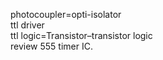 photocoupler=opti-isolator  
ttl driver  
ttl logic=Transistor–transistor logic  
review 555 timer IC.  

